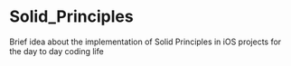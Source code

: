 # Solid_Principles
Brief idea about the implementation of Solid Principles in iOS projects for the day to day coding life
